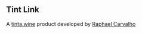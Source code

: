 
## Tint Link

A [tinta.wine](https://tinta.wine) product developed by [Raphael Carvalho](https://rapha.uy)

